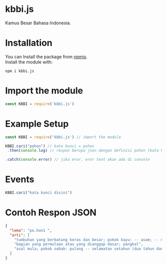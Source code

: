 # kbbi.js

Kamus Besar Bahasa Indonesia.

# Installation
You can Install the package from [npmjs](https://npmjs.com/package/kbbi.js).<br>
Install the module with:
```cli
npm i kbbi.js
```

# Import the module
```js
const KBBI = require('kbbi.js')
```

# Example Setup
```js
const KBBI = require('kbbi.js') // import the module

KBBI.cari("pohon") // kata kunci = pohon
 .then(console.log) // respon berupa json dengan definisi pohon (kata kunci yang di cari tadi)

.catch(console.error) // jika eror, eror text akan ada di console
```

# Events
```js
KBBI.cari("kata kunci disini") 
```

# Contoh Respon JSON
```json
{
  "lema": "po.hon1 ",
  "arti": [
    "tumbuhan yang berbatang keras dan besar; pokok kayu: -- asam; -- mangga",
    "bagian yang permulaan atau yang dianggap dasar; pangkal",
    "asal mula; pokok sebab: pulang -- selamatan setahun (dua tahun dan sebagainya) sesudah orang meninggal"
  ]
}
```
